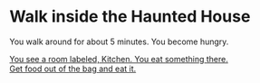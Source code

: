 # Walk inside the Haunted House  
You walk around for about 5 minutes. You become hungry.

[You see a room labeled, Kitchen. You eat something there.](smaller.md)  
[Get food out of the bag and eat it.](smaller.md)  